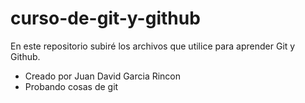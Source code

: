 # curso-de-git-y-github
En este repositorio subiré los archivos que utilice para aprender Git y Github. 
* Creado por Juan David Garcia Rincon
* Probando cosas de git